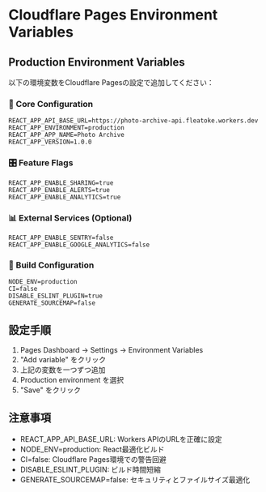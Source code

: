 # Cloudflare Pages Environment Variables

## Production Environment Variables

以下の環境変数をCloudflare Pagesの設定で追加してください：

### 🔧 Core Configuration
```
REACT_APP_API_BASE_URL=https://photo-archive-api.fleatoke.workers.dev
REACT_APP_ENVIRONMENT=production
REACT_APP_APP_NAME=Photo Archive
REACT_APP_VERSION=1.0.0
```

### 🎛️ Feature Flags
```
REACT_APP_ENABLE_SHARING=true
REACT_APP_ENABLE_ALERTS=true
REACT_APP_ENABLE_ANALYTICS=true
```

### 📊 External Services (Optional)
```
REACT_APP_ENABLE_SENTRY=false
REACT_APP_ENABLE_GOOGLE_ANALYTICS=false
```

### 🔨 Build Configuration
```
NODE_ENV=production
CI=false
DISABLE_ESLINT_PLUGIN=true
GENERATE_SOURCEMAP=false
```

## 設定手順

1. Pages Dashboard → Settings → Environment Variables
2. "Add variable" をクリック
3. 上記の変数を一つずつ追加
4. Production environment を選択
5. "Save" をクリック

## 注意事項

- REACT_APP_API_BASE_URL: Workers APIのURLを正確に設定
- NODE_ENV=production: React最適化ビルド
- CI=false: Cloudflare Pages環境での警告回避
- DISABLE_ESLINT_PLUGIN: ビルド時間短縮
- GENERATE_SOURCEMAP=false: セキュリティとファイルサイズ最適化
